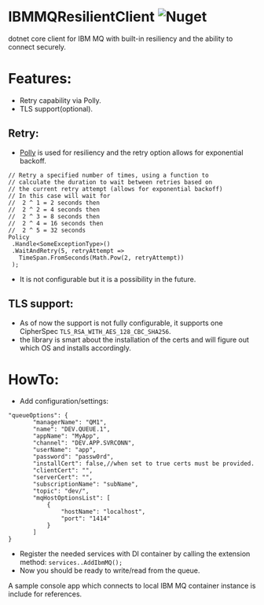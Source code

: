 # IBMMQResilientClient   ![Nuget](https://img.shields.io/nuget/dt/IBMMQResilientClient?style=flat-square)
dotnet core client for IBM MQ with built-in resiliency and the ability to connect securely.   

# Features:
 - Retry capability via Polly.
 - TLS support(optional).
## Retry:
 - [Polly](https://github.com/App-vNext/Polly) is used for resiliency and the retry option allows for exponential backoff.
 ```
 // Retry a specified number of times, using a function to 
// calculate the duration to wait between retries based on 
// the current retry attempt (allows for exponential backoff)
// In this case will wait for
//  2 ^ 1 = 2 seconds then
//  2 ^ 2 = 4 seconds then
//  2 ^ 3 = 8 seconds then
//  2 ^ 4 = 16 seconds then
//  2 ^ 5 = 32 seconds
Policy
  .Handle<SomeExceptionType>()
  .WaitAndRetry(5, retryAttempt => 
	TimeSpan.FromSeconds(Math.Pow(2, retryAttempt)) 
  );
  ````
  - It is not configurable but it is a possibility in the future.
## TLS support:
- As of now the support is not fully configurable, it supports one CipherSpec ```TLS_RSA_WITH_AES_128_CBC_SHA256```.
- the library is smart about the installation of the certs and will figure out which OS and installs accordingly. 

# HowTo:
 - Add configuration/settings:
 ```
 "queueOptions": {
		"managerName": "QM1",
		"name": "DEV.QUEUE.1",
		"appName": "MyApp",
		"channel": "DEV.APP.SVRCONN",
		"userName": "app",
		"password": "passw0rd",
		"installCert": false,//when set to true certs must be provided.
		"clientCert": "",
		"serverCert": "",
		"subscriptionName": "subName",
		"topic": "dev/",
		"mqHostOptionsList": [
			{
				"hostName": "localhost",
				"port": "1414"
			}
		]
}
 ```
 - Register the needed services with DI container by calling the extension method:
 ```services..AddIbmMQ();```
 - Now you should be ready to write/read from the queue.

 A sample console app which connects to local IBM MQ container instance is include for references.
